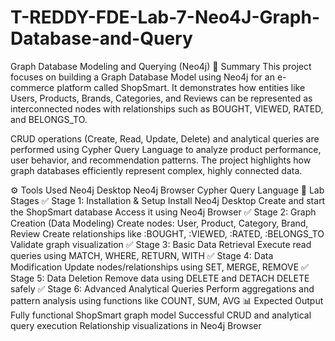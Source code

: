 # T-REDDY-FDE-Lab-7-Neo4J-Graph-Database-and-Query

Graph Database Modeling and Querying (Neo4j)
🧠 Summary
This project focuses on building a Graph Database Model using Neo4j for an e-commerce platform called ShopSmart. It demonstrates how entities like Users, Products, Brands, Categories, and Reviews can be represented as interconnected nodes with relationships such as BOUGHT, VIEWED, RATED, and BELONGS_TO.

CRUD operations (Create, Read, Update, Delete) and analytical queries are performed using Cypher Query Language to analyze product performance, user behavior, and recommendation patterns. The project highlights how graph databases efficiently represent complex, highly connected data.

⚙️ Tools Used
Neo4j Desktop
Neo4j Browser
Cypher Query Language
🧩 Lab Stages
✅ Stage 1: Installation & Setup
Install Neo4j Desktop
Create and start the ShopSmart database
Access it using Neo4j Browser
✅ Stage 2: Graph Creation (Data Modeling)
Create nodes: User, Product, Category, Brand, Review
Create relationships like :BOUGHT, :VIEWED, :RATED, :BELONGS_TO
Validate graph visualization
✅ Stage 3: Basic Data Retrieval
Execute read queries using MATCH, WHERE, RETURN, WITH
✅ Stage 4: Data Modification
Update nodes/relationships using SET, MERGE, REMOVE
✅ Stage 5: Data Deletion
Remove data using DELETE and DETACH DELETE safely
✅ Stage 6: Advanced Analytical Queries
Perform aggregations and pattern analysis using functions like COUNT, SUM, AVG
📊 Expected Output
Fully functional ShopSmart graph model
Successful CRUD and analytical query execution
Relationship visualizations in Neo4j Browser
